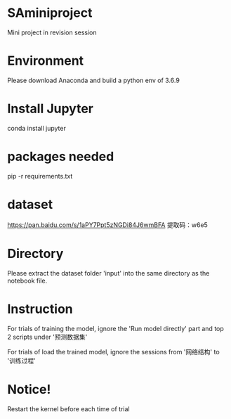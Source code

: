 # SAminiproject
Mini project in revision session


# Environment
Please download Anaconda and build a python env of 3.6.9


# Install Jupyter
conda install jupyter

# packages needed
pip -r requirements.txt

# dataset
https://pan.baidu.com/s/1aPY7Ppt5zNGDi84J6wmBFA 
提取码：w6e5 

# Directory
Please extract the dataset folder 'input' into the same directory as the notebook file.

# Instruction
For trials of training the model, ignore the 'Run model directly' part and top 2 scripts under '预测数据集'

For trials of load the trained model, ignore the sessions from '网络结构' to '训练过程'

# Notice!
Restart the kernel before each time of trial

